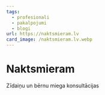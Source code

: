 ```yaml
---
tags:
  - profesionali
  - pakalpojumi
  - blogi
url: https://naktsmieram.lv
card_image: /naktsmieram.lv.webp
---
```


# Naktsmieram

Zīdaiņu un bērnu miega konsultācijas
